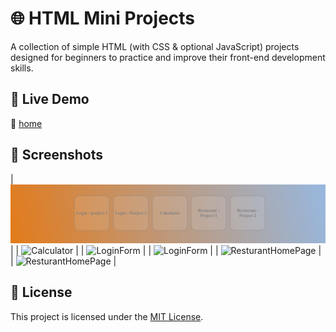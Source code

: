 # 🌐 HTML Mini Projects

A collection of simple HTML (with CSS & optional JavaScript) projects designed for beginners to practice and improve their front-end development skills.



## 🚀 Live Demo
 
🔗 [home](https://melikaeslahi.github.io/html-mini-projects/)


## 📸 Screenshots

| ![Home](./screenshots/home.png) |
| ![Calculator](./screenshots/calculator.png.png) |
| ![LoginForm](./screenshots/login1.png.png) |
| ![LoginForm](./screenshots/login2.png.png) |
| ![ResturantHomePage](./screenshots/resturant1.png.png) |
| ![ResturantHomePage](./screenshots/resturant2.png.png) |

## 📄 License
This project is licensed under the [MIT License](./LICENSE.txt).

